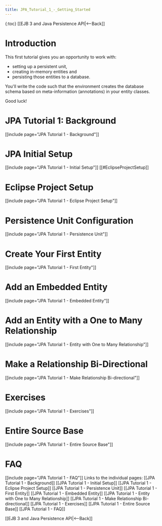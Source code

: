 ```yaml
---
title: JPA_Tutorial_1_-_Getting_Started
---
```

{:toc}
[[EJB 3 and Java Persistence API|<--Back]]

# Introduction
This first tutorial gives you an opportunity to work with:
* setting up a persistent unit, 
* creating in-memory entities and 
* persisting those entities to a database. 

You'll write the code such that the environment creates the database schema based on meta-information (annotations) in your entity classes.

Good luck!
# JPA Tutorial 1: Background
[[include page="JPA Tutorial 1 - Background"]]
# JPA Initial Setup
[[include page="JPA Tutorial 1 - Initial Setup"]]
[[#EclipseProjectSetup]]
# Eclipse Project Setup
[[include page="JPA Tutorial 1 - Eclipse Project Setup"]]
# Persistence Unit Configuration
[[include page="JPA Tutorial 1 - Persistence Unit"]]
# Create Your First Entity
[[include page="JPA Tutorial 1 - First Entity"]]
# Add an Embedded Entity
[[include page="JPA Tutorial 1 - Embedded Entity"]]
# Add an Entity with a One to Many Relationship
[[include page="JPA Tutorial 1 - Entity with One to Many Relationship"]]
# Make a Relationship Bi-Directional
[[include page="JPA Tutorial 1 - Make Relationship Bi-directional"]]
# Exercises
[[include page="JPA Tutorial 1 - Exercises"]]
# Entire Source Base
[[include page="JPA Tutorial 1 - Entire Source Base"]]
# FAQ
[[include page="JPA Tutorial 1 - FAQ"]]
Links to the individual pages:
[[JPA Tutorial 1 - Background]]
[[JPA Tutorial 1 - Initial Setup]]
[[JPA Tutorial 1 - Eclipse Project Setup]]
[[JPA Tutorial 1 - Persistence Unit]]
[[JPA Tutorial 1 - First Entity]]
[[JPA Tutorial 1 - Embedded Entity]]
[[JPA Tutorial 1 - Entity with One to Many Relationship]]
[[JPA Tutorial 1 - Make Relationship Bi-directional]]
[[JPA Tutorial 1 - Exercises]]
[[JPA Tutorial 1 - Entire Source Base]]
[[JPA Tutorial 1 - FAQ]]

[[EJB 3 and Java Persistence API|<--Back]]